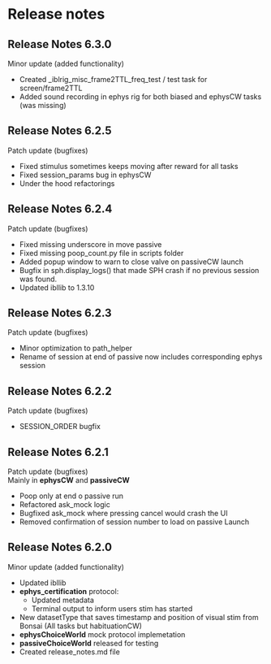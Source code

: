 # **Release notes**

## **Release Notes 6.3.0**

Minor update (added functionality)

* Created _iblrig_misc_frame2TTL_freq_test / test task for screen/frame2TTL
* Added sound recording in ephys rig for both biased and ephysCW tasks (was missing)

## **Release Notes 6.2.5**

Patch update (bugfixes)

* Fixed stimulus sometimes keeps moving after reward for all tasks
* Fixed session_params bug in ephysCW
* Under the hood refactorings
  
## **Release Notes 6.2.4**

Patch update (bugfixes)

* Fixed missing underscore in move passive
* Fixed missing poop_count.py file in scripts folder
* Added popup window to warn to close valve on passiveCW launch
* Bugfix in sph.display_logs() that made SPH crash if no previous session was found.
* Updated ibllib to 1.3.10

## **Release Notes 6.2.3**

Patch update (bugfixes)

* Minor optimization to path_helper
* Rename of session at end of passive now includes corresponding ephys session

## **Release Notes 6.2.2**

Patch update (bugfixes)  

* SESSION_ORDER bugfix

## **Release Notes 6.2.1**

Patch update (bugfixes)  
Mainly in **ephysCW** and **passiveCW**

* Poop only at end o passive run
* Refactored ask_mock logic
* Bugfixed ask_mock where pressing cancel would crash the UI
* Removed confirmation of session number to load on passive Launch

## **Release Notes 6.2.0**

Minor update (added functionality)

* Updated ibllib
* **ephys_certification** protocol:
  * Updated metadata
  * Terminal output to inform users stim has started
* New datasetType that saves timestamp and position of visual stim from Bonsai (All tasks but habituationCW)
* **ephysChoiceWorld** mock protocol implemetation
* **passiveChoiceWorld** released for testing
* Created release_notes.md file
